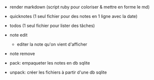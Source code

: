 - render markdown (script ruby pour coloriser & mettre en forme le md)
- quicknotes (1 seul fichier pour des notes en 1 ligne avec la date)
- todos (1 seul fichier pour lister des tâches)
- note edit
  - editer la note qu'on vient d'afficher
- note remove

- pack: empaqueter les notes en db sqlite
- unpack: créer les fichiers à partir d'une db sqlite

